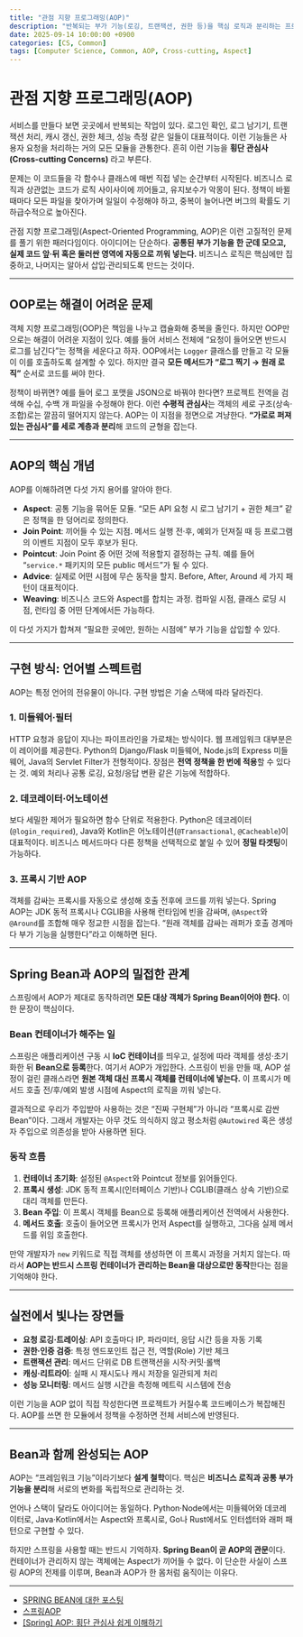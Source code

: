 ```yaml
---
title: "관점 지향 프로그래밍(AOP)"
description: "반복되는 부가 기능(로깅, 트랜잭션, 권한 등)을 핵심 로직과 분리하는 프로그래밍 패러다임"
date: 2025-09-14 10:00:00 +0900
categories: [CS, Common]
tags: [Computer Science, Common, AOP, Cross-cutting, Aspect]
---
```


# 관점 지향 프로그래밍(AOP)

서비스를 만들다 보면 곳곳에서 반복되는 작업이 있다. 로그인 확인, 로그 남기기, 트랜잭션 처리, 캐시 갱신, 권한 체크, 성능 측정 같은 일들이 대표적이다. 이런 기능들은 사용자 요청을 처리하는 거의 모든 모듈을 관통한다. 흔히 이런 기능을 **횡단 관심사(Cross-cutting Concerns)** 라고 부른다.

문제는 이 코드들을 각 함수나 클래스에 매번 직접 넣는 순간부터 시작된다. 비즈니스 로직과 상관없는 코드가 로직 사이사이에 끼어들고, 유지보수가 악몽이 된다. 정책이 바뀔 때마다 모든 파일을 찾아가며 일일이 수정해야 하고, 중복이 늘어나면 버그의 확률도 기하급수적으로 높아진다.

관점 지향 프로그래밍(Aspect-Oriented Programming, AOP)은 이런 고질적인 문제를 풀기 위한 패러다임이다. 아이디어는 단순하다. **공통된 부가 기능을 한 군데 모으고, 실제 코드 앞·뒤 혹은 둘러싼 영역에 자동으로 끼워 넣는다.** 비즈니스 로직은 핵심에만 집중하고, 나머지는 알아서 삽입·관리되도록 만드는 것이다.

---

## OOP로는 해결이 어려운 문제

객체 지향 프로그래밍(OOP)은 책임을 나누고 캡슐화해 중복을 줄인다. 하지만 OOP만으로는 해결이 어려운 지점이 있다.
예를 들어 서비스 전체에 “요청이 들어오면 반드시 로그를 남긴다”는 정책을 세운다고 하자. OOP에서는 `Logger` 클래스를 만들고 각 모듈이 이를 호출하도록 설계할 수 있다. 하지만 결국 **모든 메서드가 “로그 찍기 → 원래 로직”** 순서로 코드를 써야 한다.

정책이 바뀌면? 예를 들어 로그 포맷을 JSON으로 바꿔야 한다면? 프로젝트 전역을 검색해 수십, 수백 개 파일을 수정해야 한다. 이런 **수평적 관심사**는 객체의 세로 구조(상속·조합)로는 깔끔히 떨어지지 않는다.
AOP는 이 지점을 정면으로 겨냥한다. **“가로로 퍼져 있는 관심사”를 세로 계층과 분리**해 코드의 균형을 잡는다.

---

## AOP의 핵심 개념

AOP를 이해하려면 다섯 가지 용어를 알아야 한다.

* **Aspect**: 공통 기능을 묶어둔 모듈. “모든 API 요청 시 로그 남기기 + 권한 체크” 같은 정책을 한 덩어리로 정의한다.
* **Join Point**: 끼어들 수 있는 지점. 메서드 실행 전·후, 예외가 던져질 때 등 프로그램의 이벤트 지점이 모두 후보가 된다.
* **Pointcut**: Join Point 중 어떤 것에 적용할지 결정하는 규칙. 예를 들어 “`service.*` 패키지의 모든 public 메서드”가 될 수 있다.
* **Advice**: 실제로 어떤 시점에 무슨 동작을 할지. Before, After, Around 세 가지 패턴이 대표적이다.
* **Weaving**: 비즈니스 코드와 Aspect를 합치는 과정. 컴파일 시점, 클래스 로딩 시점, 런타임 중 어떤 단계에서든 가능하다.

이 다섯 가지가 합쳐져 “필요한 곳에만, 원하는 시점에” 부가 기능을 삽입할 수 있다.

---

## 구현 방식: 언어별 스펙트럼

AOP는 특정 언어의 전유물이 아니다. 구현 방법은 기술 스택에 따라 달라진다.

### 1. 미들웨어·필터

HTTP 요청과 응답이 지나는 파이프라인을 가로채는 방식이다.
웹 프레임워크 대부분은 이 레이어를 제공한다. Python의 Django/Flask 미들웨어, Node.js의 Express 미들웨어, Java의 Servlet Filter가 전형적이다.
장점은 **전역 정책을 한 번에 적용**할 수 있다는 것. 예외 처리나 공통 로깅, 요청/응답 변환 같은 기능에 적합하다.

### 2. 데코레이터·어노테이션

보다 세밀한 제어가 필요하면 함수 단위로 적용한다.
Python은 데코레이터(`@login_required`), Java와 Kotlin은 어노테이션(`@Transactional`, `@Cacheable`)이 대표적이다.
비즈니스 메서드마다 다른 정책을 선택적으로 붙일 수 있어 **정밀 타겟팅**이 가능하다.

### 3. 프록시 기반 AOP

객체를 감싸는 프록시를 자동으로 생성해 호출 전후에 코드를 끼워 넣는다.
Spring AOP는 JDK 동적 프록시나 CGLIB을 사용해 런타임에 빈을 감싸며, `@Aspect`와 `@Around`를 조합해 매우 정교한 시점을 잡는다.
“원래 객체를 감싸는 래퍼가 호출 경계마다 부가 기능을 실행한다”라고 이해하면 된다.

---

## Spring Bean과 AOP의 밀접한 관계

스프링에서 AOP가 제대로 동작하려면 **모든 대상 객체가 Spring Bean이어야 한다.**
이 한 문장이 핵심이다.

### Bean 컨테이너가 해주는 일

스프링은 애플리케이션 구동 시 **IoC 컨테이너**를 띄우고, 설정에 따라 객체를 생성·초기화한 뒤 **Bean으로 등록**한다.
여기서 AOP가 개입한다. 스프링이 빈을 만들 때, AOP 설정이 걸린 클래스라면 **원본 객체 대신 프록시 객체를 컨테이너에 넣는다.**
이 프록시가 메서드 호출 전/후/예외 발생 시점에 Aspect의 로직을 끼워 넣는다.

결과적으로 우리가 주입받아 사용하는 것은 “진짜 구현체”가 아니라 “프록시로 감싼 Bean”이다.
그래서 개발자는 아무 것도 의식하지 않고 평소처럼 `@Autowired` 혹은 생성자 주입으로 의존성을 받아 사용하면 된다.

### 동작 흐름

1. **컨테이너 초기화**: 설정된 `@Aspect`와 Pointcut 정보를 읽어들인다.
2. **프록시 생성**: JDK 동적 프록시(인터페이스 기반)나 CGLIB(클래스 상속 기반)으로 대리 객체를 만든다.
3. **Bean 주입**: 이 프록시 객체를 Bean으로 등록해 애플리케이션 전역에서 사용한다.
4. **메서드 호출**: 호출이 들어오면 프록시가 먼저 Aspect를 실행하고, 그다음 실제 메서드를 위임 호출한다.

만약 개발자가 `new` 키워드로 직접 객체를 생성하면 이 프록시 과정을 거치지 않는다.
따라서 **AOP는 반드시 스프링 컨테이너가 관리하는 Bean을 대상으로만 동작**한다는 점을 기억해야 한다.

---

## 실전에서 빛나는 장면들

* **요청 로깅·트레이싱**: API 호출마다 IP, 파라미터, 응답 시간 등을 자동 기록
* **권한·인증 검증**: 특정 엔드포인트 접근 전, 역할(Role) 기반 체크
* **트랜잭션 관리**: 메서드 단위로 DB 트랜잭션을 시작·커밋·롤백
* **캐싱·리트라이**: 실패 시 재시도나 캐시 저장을 일관되게 처리
* **성능 모니터링**: 메서드 실행 시간을 측정해 메트릭 시스템에 전송

이런 기능을 AOP 없이 직접 작성한다면 프로젝트가 커질수록 코드베이스가 복잡해진다.
AOP를 쓰면 한 모듈에서 정책을 수정하면 전체 서비스에 반영된다.

---

## Bean과 함께 완성되는 AOP

AOP는 “프레임워크 기능”이라기보다 **설계 철학**이다.
핵심은 **비즈니스 로직과 공통 부가 기능을 분리**해 서로의 변화를 독립적으로 관리하는 것.

언어나 스택이 달라도 아이디어는 동일하다.
Python·Node에서는 미들웨어와 데코레이터로, Java·Kotlin에서는 Aspect와 프록시로, Go나 Rust에서도 인터셉터와 래퍼 패턴으로 구현할 수 있다.

하지만 스프링을 사용할 때는 반드시 기억하자.
**Spring Bean이 곧 AOP의 관문**이다.
컨테이너가 관리하지 않는 객체에는 Aspect가 끼어들 수 없다.
이 단순한 사실이 스프링 AOP의 전제를 이루며, Bean과 AOP가 한 몸처럼 움직이는 이유다.

---
- [SPRING BEAN에 대한 포스팅](https://crescentfull.github.io/posts/Spring_bean/)
- [스프링AOP](https://engkimbs.tistory.com/entry/%EC%8A%A4%ED%94%84%EB%A7%81AOP)
- [[Spring] AOP: 횡단 관심사 쉽게 이해하기](https://curiousjinan.tistory.com/entry/spring-aop-understand)